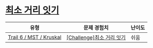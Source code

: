 # [최소 거리 잇기](https://www.codetree.ai/trails/complete/curated-cards/challenge-minimum-distance)

|유형|문제 경험치|난이도|
|---|---|---|
|[Trail 6 / MST / Kruskal](https://www.codetree.ai/trail-info/intermediate-high/)|[[Challenge]최소 거리 잇기](https://www.codetree.ai/trails/complete/curated-cards/challenge-minimum-distance/)|쉬움|

